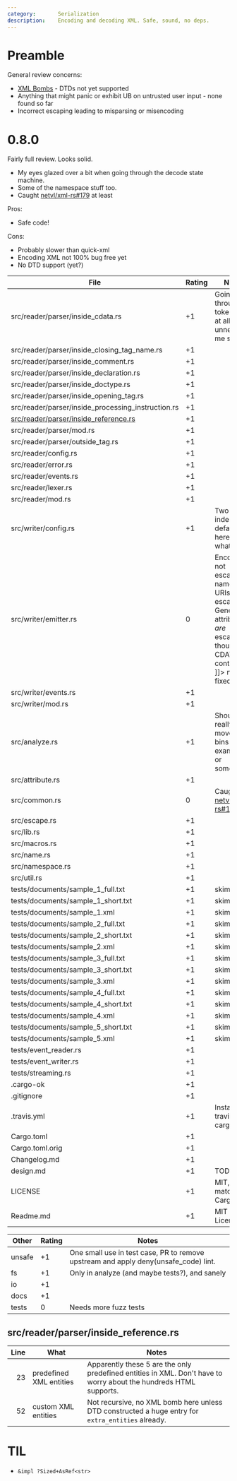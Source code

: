 ```yaml
---
category:       Serialization
description:    Encoding and decoding XML. Safe, sound, no deps.
---
```


Preamble
========

General review concerns:
* [XML Bombs](https://en.wikipedia.org/wiki/Billion_laughs_attack) - DTDs not yet supported
* Anything that might panic or exhibit UB on untrusted user input - none found so far
* Incorrect escaping leading to misparsing or misencoding

0.8.0
=====

Fairly full review.  Looks solid.
* My eyes glazed over a bit when going through the decode state machine.
* Some of the namespace stuff too.
* Caught [netvl/xml-rs#179](https://github.com/netvl/xml-rs/issues/179) at least

Pros:
* Safe code!

Cons:
* Probably slower than quick-xml
* Encoding XML not 100% bug free yet
* No DTD support (yet?)

| File                                                  | Rating | Notes |
| ----------------------------------------------------- | ------ | ----- |
| src/reader/parser/inside_cdata.rs                     | +1 | Going through tokenizer at all unnerves me slightly
| src/reader/parser/inside_closing_tag_name.rs          | +1 | |
| src/reader/parser/inside_comment.rs                   | +1 | |
| src/reader/parser/inside_declaration.rs               | +1 | |
| src/reader/parser/inside_doctype.rs                   | +1 | |
| src/reader/parser/inside_opening_tag.rs               | +1 | |
| src/reader/parser/inside_processing_instruction.rs    | +1 | |
| [src/reader/parser/inside_reference.rs](#src/reader/parser/inside_reference.rs) | +1 | |
| src/reader/parser/mod.rs                              | +1 | |
| src/reader/parser/outside_tag.rs                      | +1 | |
| src/reader/config.rs                                  | +1 | |
| src/reader/error.rs                                   | +1 | |
| src/reader/events.rs                                  | +1 | |
| src/reader/lexer.rs                                   | +1 | |
| src/reader/mod.rs                                     | +1 | |
| src/writer/config.rs                                  | +1 | Two space indents by default is heresy but whatever.
| src/writer/emitter.rs                                 | 0 | Encodings not escaped, namespace URIs not escaped.  General attributes *are* escaped though.  CDATA containing ]]> not fixed.
| src/writer/events.rs                                  | +1 | |
| src/writer/mod.rs                                     | +1 | |
| src/analyze.rs                                        | +1 | Should really be moved to bins or examples or something.
| src/attribute.rs                                      | +1 | |
| src/common.rs                                         | 0 | Caught [netvl/xml-rs#179](https://github.com/netvl/xml-rs/issues/179)
| src/escape.rs                                         | +1 | |
| src/lib.rs                                            | +1 | |
| src/macros.rs                                         | +1 | |
| src/name.rs                                           | +1 | |
| src/namespace.rs                                      | +1 | |
| src/util.rs                                           | +1 | |
| tests/documents/sample_1_full.txt                     | +1 | skimmed
| tests/documents/sample_1_short.txt                    | +1 | skimmed
| tests/documents/sample_1.xml                          | +1 | skimmed
| tests/documents/sample_2_full.txt                     | +1 | skimmed
| tests/documents/sample_2_short.txt                    | +1 | skimmed
| tests/documents/sample_2.xml                          | +1 | skimmed
| tests/documents/sample_3_full.txt                     | +1 | skimmed
| tests/documents/sample_3_short.txt                    | +1 | skimmed
| tests/documents/sample_3.xml                          | +1 | skimmed
| tests/documents/sample_4_full.txt                     | +1 | skimmed
| tests/documents/sample_4_short.txt                    | +1 | skimmed
| tests/documents/sample_4.xml                          | +1 | skimmed
| tests/documents/sample_5_short.txt                    | +1 | skimmed
| tests/documents/sample_5.xml                          | +1 | skimmed
| tests/event_reader.rs                                 | +1 | |
| tests/event_writer.rs                                 | +1 | |
| tests/streaming.rs                                    | +1 | |
| .cargo-ok                                             | +1 | |
| .gitignore                                            | +1 | |
| .travis.yml                                           | +1 | Installs pip travis-cargo
| Cargo.toml                                            | +1 | |
| Cargo.toml.orig                                       | +1 | |
| Changelog.md                                          | +1 | |
| design.md                                             | +1 | TODO list
| LICENSE                                               | +1 | MIT, matching Cargo.toml
| Readme.md                                             | +1 | MIT Licensed

| Other     | Rating | Notes |
| --------- | ------ | ----- |
| unsafe    | +1    | One small use in test case, PR to remove upstream and apply deny(unsafe_code) lint.
| fs        | +1    | Only in analyze (and maybe tests?), and sanely
| io        | +1    | |
| docs      | +1    | |
| tests     | 0     | Needs more fuzz tests

src/reader/parser/inside_reference.rs
-------------------------------------
| Line  | What  | Notes |
| -----:| ----- | ----- |
| 23    | predefined XML entities   | Apparently these 5 are the only predefined entities in XML.  Don't have to worry about the hundreds HTML supports.
| 52    | custom XML entities       | Not recursive, no XML bomb here unless DTD constructed a huge entry for `extra_entities` already.

TIL
===
* `&impl ?Sized+AsRef<str>`
